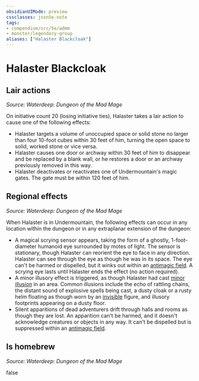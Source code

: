 ```yaml
---
obsidianUIMode: preview
cssclasses: json5e-note
tags:
- compendium/src/5e/wdmm
- monster/legendary-group
aliases: ["Halaster Blackcloak"]
---
```

# Halaster Blackcloak

## Lair actions
_Source: Waterdeep: Dungeon of the Mad Mage_

On initiative count 20 (losing initiative ties), Halaster takes a lair action to cause one of the following effects:

- Halaster targets a volume of unoccupied space or solid stone no larger than four 10-foot cubes within 30 feet of him, turning the open space to solid, worked stone or vice versa.  
- Halaster causes one door or archway within 30 feet of him to disappear and be replaced by a blank wall, or he restores a door or an archway previously removed in this way.  
- Halaster deactivates or reactivates one of Undermountain's magic gates. The gate must be within 120 feet of him.  

## Regional effects
_Source: Waterdeep: Dungeon of the Mad Mage_

When Halaster is in Undermountain, the following effects can occur in any location within the dungeon or in any extraplanar extension of the dungeon:

- A magical scrying sensor appears, taking the form of a ghostly, 1-foot-diameter humanoid eye surrounded by motes of light. The sensor is stationary, though Halaster can reorient the eye to face in any direction. Halaster can see through the eye as though he was in its space. The eye can't be harmed or dispelled, but it winks out within an [antimagic field](/3-Mechanics/CLI/spells/antimagic-field.md). A scrying eye lasts until Halaster ends the effect (no action required).  
- A minor illusory effect is triggered, as though Halaster had cast [minor illusion](/3-Mechanics/CLI/spells/minor-illusion.md) in an area. Common illusions include the echo of rattling chains, the distant sound of explosive spells being cast, a dusty cloak or a rusty helm floating as though worn by an [invisible](/3-Mechanics/CLI/rules/conditions.md#invisible) figure, and illusory footprints appearing on a dusty floor.  
- Silent apparitions of dead adventurers drift through halls and rooms as though they are lost. An apparition can't be harmed, and it doesn't acknowledge creatures or objects in any way. It can't be dispelled but is suppressed within an [antimagic field](/3-Mechanics/CLI/spells/antimagic-field.md).  

## Is homebrew
_Source: Waterdeep: Dungeon of the Mad Mage_

false